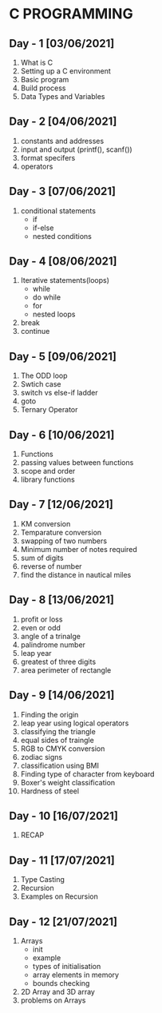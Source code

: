 # **C PROGRAMMING**

## Day - 1 [03/06/2021]
1. What is C
2. Setting up a C environment
3. Basic program
4. Build process
5. Data Types and Variables

## Day - 2 [04/06/2021]
1. constants and addresses
2. input and output (printf(), scanf())
3. format specifers
4. operators

## Day - 3 [07/06/2021]
1. conditional statements
   - if
   - if-else
   - nested conditions

## Day - 4 [08/06/2021]
1. Iterative statements(loops)
   - while
   - do while
   - for
   - nested loops
2. break
3. continue

## Day - 5 [09/06/2021]
1. The ODD loop
2. Swtich case
3. switch vs else-if ladder
4. goto
5. Ternary Operator
   
## Day - 6 [10/06/2021]
1. Functions
2. passing values between functions
3. scope and order
4. library functions

## Day - 7 [12/06/2021]
1. KM conversion
2. Temparature conversion
3. swapping of two numbers
4. Minimum number of notes required
5. sum of digits
6. reverse of number
7. find the distance in nautical miles


## Day - 8 [13/06/2021]
1. profit or loss
2. even or odd
3. angle of a trinalge
4. palindrome number
5. leap year
6. greatest of three digits
7. area perimeter of rectangle


## Day - 9 [14/06/2021]
1. Finding the origin
2. leap year using logical operators
3. classifying the triangle
4. equal sides of traingle
5. RGB to CMYK conversion
6. zodiac signs 
7. classification using BMI
8. Finding type of character from keyboard
9. Boxer's weight classification
10. Hardness of steel

## Day - 10 [16/07/2021]
1. RECAP

## Day - 11 [17/07/2021]
1. Type Casting
2. Recursion
3. Examples on Recursion

## Day - 12 [21/07/2021]
1. Arrays
   - init
   - example
   - types of initialisation
   - array elements in memory
   - bounds checking
2. 2D Array and 3D array
3. problems on Arrays